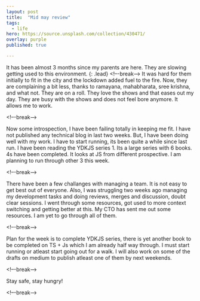 ```yaml
---
layout: post
title:  "Mid may review"
tags:
  - life
hero: https://source.unsplash.com/collection/430471/
overlay: purple
published: true

---
```

It has been almost 3 months since my parents are here. They are slowing getting used to this environment.
{: .lead}
<!–-break-–>
It was hard for them initially to fit in the city and the lockdown added fuel to the fire. Now, they are complaining a bit less, thanks to ramayana, mahabharata, sree krishna, and what not. They are on a roll. They love the shows and that eases out my day. They are busy with the shows and does not feel bore anymore. It allows me to work.

<!–-break-–>

Now some introspection, I have been failing totally in keeping me fit. I have not published any technical blog in last two weeks. But, I have been doing well with my work. I have to start running, its been quite a while since last run.  I have been reading the YDKJS series 1. Its a large series with 6 books. 4s have been completed. It looks at JS from different prospective. I am planning to run through other 3 this week.

<!–-break-–>

There have been a few challanges with managing a team. It is not easy to get best out of everyone. Also, I was struggling two weeks ago managing my development tasks and doing reviews, merges and discussion, doubt clear sessions. I went through some resources, got used to more context switching and getting better at this. My CTO has sent me out some resources. I am yet to go through all of them.

<!–-break-–>

Plan for the week is to complete YDKJS series, there is yet another book to be completed on TS + Js which I am already half way through. I must start running or atleast start going out for a walk. I will also work on some of the drafts on medium to publish atleast one of them by next weekends.

<!–-break-–>

Stay safe, stay hungry!

<!–-break-–>
